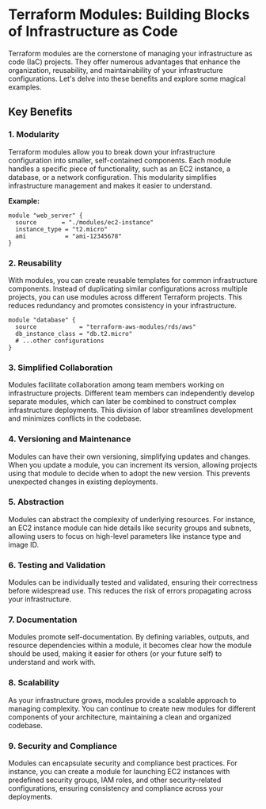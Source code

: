 # Terraform Modules: Building Blocks of Infrastructure as Code

Terraform modules are the cornerstone of managing your infrastructure as code (IaC) projects. They offer numerous advantages that enhance the organization, reusability, and maintainability of your infrastructure configurations. Let's delve into these benefits and explore some magical examples.

## Key Benefits

### 1. Modularity
Terraform modules allow you to break down your infrastructure configuration into smaller, self-contained components. Each module handles a specific piece of functionality, such as an EC2 instance, a database, or a network configuration. This modularity simplifies infrastructure management and makes it easier to understand.

**Example:**
```hcl
module "web_server" {
  source       = "./modules/ec2-instance"
  instance_type = "t2.micro"
  ami           = "ami-12345678"
}
```

### 2. Reusability
With modules, you can create reusable templates for common infrastructure components. Instead of duplicating similar configurations across multiple projects, you can use modules across different Terraform projects. This reduces redundancy and promotes consistency in your infrastructure.

```hcl
module "database" {
  source            = "terraform-aws-modules/rds/aws"
  db_instance_class = "db.t2.micro"
  # ...other configurations
}
```

### 3. Simplified Collaboration
Modules facilitate collaboration among team members working on infrastructure projects. Different team members can independently develop separate modules, which can later be combined to construct complex infrastructure deployments. This division of labor streamlines development and minimizes conflicts in the codebase.

### 4. Versioning and Maintenance
Modules can have their own versioning, simplifying updates and changes. When you update a module, you can increment its version, allowing projects using that module to decide when to adopt the new version. This prevents unexpected changes in existing deployments.

### 5. Abstraction
Modules can abstract the complexity of underlying resources. For instance, an EC2 instance module can hide details like security groups and subnets, allowing users to focus on high-level parameters like instance type and image ID.

### 6. Testing and Validation
Modules can be individually tested and validated, ensuring their correctness before widespread use. This reduces the risk of errors propagating across your infrastructure.

### 7. Documentation
Modules promote self-documentation. By defining variables, outputs, and resource dependencies within a module, it becomes clear how the module should be used, making it easier for others (or your future self) to understand and work with.

### 8. Scalability
As your infrastructure grows, modules provide a scalable approach to managing complexity. You can continue to create new modules for different components of your architecture, maintaining a clean and organized codebase.

### 9. Security and Compliance
Modules can encapsulate security and compliance best practices. For instance, you can create a module for launching EC2 instances with predefined security groups, IAM roles, and other security-related configurations, ensuring consistency and compliance across your deployments.